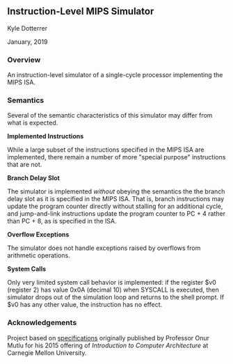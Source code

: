 ## Instruction-Level MIPS Simulator 

Kyle Dotterrer

January, 2019

### Overview

An instruction-level simulator of a single-cycle processor implementing the MIPS ISA. 

### Semantics

Several of the semantic characteristics of this simulator may differ from what is expected.

**Implemented Instructions**

While a large subset of the instructions specified in the MIPS ISA are implemented, there remain a number of more "special purpose" instructions that are not.

**Branch Delay Slot**

The simulator is implemented _without_ obeying the semantics the the branch delay slot as it is specified in the MIPS ISA. That is, branch instructions may update the program counter directly without stalling for an additional cycle, and jump-and-link instructions update the program counter to PC + 4 rather than PC + 8, as is specified in the ISA.  

**Overflow Exceptions**

The simulator does not handle exceptions raised by overflows from arithmetic operations. 

**System Calls**

Only very limited system call behavior is implemented: if the register $v0 (register 2) has value 0x0A (decimal 10) when SYSCALL is executed, then simulator drops out of the simulation loop and returns to the shell prompt. If $v0 has any other value, the instruction has no effect.

### Acknowledgements

Project based on [specifications](http://www.archive.ece.cmu.edu/~ece447/s15/doku.php?id=start) originally published by Professor Onur Mutlu for his 2015 offering of _Introduction to Computer Architecture_ at Carnegie Mellon University. 
